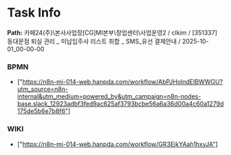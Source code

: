 # Task Info

**Path:** 카페24(주)\본사사업장\[CG]MI본부\창업센터\사업운영2 / clkim / [351337] 동대문점 퇴실 관리 _ 미납입주사 리스트 취합 _ SMS_유선 결제안내 / 2025-10-01_00-00-00

### BPMN
- ["https://n8n-mi-014-web.hanpda.com/workflow/AbPJHolndEIBWWGU?utm_source=n8n-internal&utm_medium=powered_by&utm_campaign=n8n-nodes-base.slack_12923adbf3fed9ac625af3793bcbe56a6a36d00a4c60a1279d175de5b6e7b8f6"]

### WIKI
- ["https://n8n-mi-014-web.hanpda.com/workflow/GR3EjkYAah1hxyJA"]

